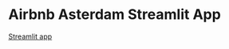 # Airbnb Asterdam Streamlit App



[Streamlit app](https://jeffresh-airbnb-asterdam-streamlit-streamlit-app-0dc6fj.streamlit.app/)
